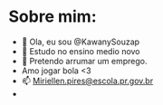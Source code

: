 # Sobre mim:

- 👋 Ola, eu sou @KawanySouzap
- 👀 Estudo no ensino medio novo
- 🌱 Pretendo arrumar um emprego.
- Amo jogar bola <3
- 📫 Miriellen.pires@escola.pr.gov.br
- 

<!---
KawanySouzap/KawanySouzap is a ✨ special ✨ repository because its `README.md` (this file) appears on your GitHub profile.
You can click the Preview link to take a look at your changes.
--->
